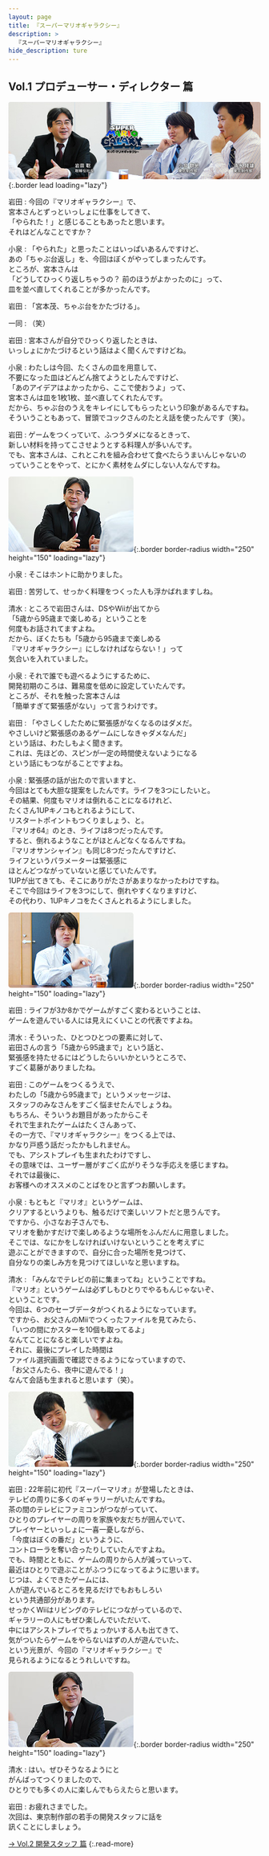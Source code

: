 ```yaml
---
layout: page
title: 『スーパーマリオギャラクシー』
description: >
  『スーパーマリオギャラクシー』
hide_description: ture
---
```


## Vol.1 プロデューサー・ディレクター 篇

![](/interviews/jp/wii/rmgj/vol1/img/mainvisual.jpg){:.border lead loading="lazy"}

岩田
: 今回の『マリオギャラクシー』で、<br>宮本さんとずっといっしょに仕事をしてきて、<br>「やられた！」と感じることもあったと思います。<br>それはどんなことですか？

小泉
: 「やられた」と思ったことはいっぱいあるんですけど、<br>あの「ちゃぶ台返し」を、今回はぼくがやってしまったんです。<br>ところが、宮本さんは<br>「どうしてひっくり返しちゃうの？ 前のほうがよかったのに」って、<br>皿を並べ直してくれることが多かったんです。

岩田
: 「宮本茂、ちゃぶ台をかたづける」。

一同
: （笑）

岩田
: 宮本さんが自分でひっくり返したときは、<br>いっしょにかたづけるという話はよく聞くんですけどね。

小泉
: わたしは今回、たくさんの皿を用意して、<br>不要になった皿はどんどん捨てようとしたんですけど、<br>「あのアイデアはよかったから、ここで使おうよ」って、<br>宮本さんは皿を1枚1枚、並べ直してくれたんです。<br>だから、ちゃぶ台のうえをキレイにしてもらったという印象があるんですね。<br>そういうこともあって、冒頭でコックさんのたとえ話を使ったんです（笑）。

岩田
: ゲームをつくっていて、ふつうダメになるときって、<br>新しい材料を持ってこさせようとする料理人が多いんです。<br>でも、宮本さんは、これとこれを組み合わせて食べたらうまいんじゃないの<br>っていうことをやって、とにかく素材をムダにしない人なんですね。

![](/interviews/jp/wii/rmgj/vol1/img/photo12.jpg){:.border border-radius width="250" height="150" loading="lazy"}

小泉
: そこはホントに助かりました。

岩田
: 苦労して、せっかく料理をつくった人も浮かばれますしね。

清水
: ところで岩田さんは、DSやWiiが出てから<br>「5歳から95歳まで楽しめる」ということを<br>何度もお話されてますよね。<br>だから、ぼくたちも「5歳から95歳まで楽しめる<br>『マリオギャラクシー』にしなければならない！」って<br>気合いを入れていました。

小泉
: それで誰でも遊べるようにするために、<br>開発初期のころは、難易度を低めに設定していたんです。<br>ところが、それを触った宮本さんは<br>「簡単すぎて緊張感がない」って言うわけです。

岩田
: 「やさしくしたために緊張感がなくなるのはダメだ。<br>やさしいけど緊張感のあるゲームにしなきゃダメなんだ」<br>という話は、わたしもよく聞きます。<br>これは、先ほどの、スピンが一定の時間使えないようになる<br>という話にもつながることですよね。

小泉
: 緊張感の話が出たので言いますと、<br>今回はとても大胆な提案をしたんです。ライフを3つにしたいと。<br>その結果、何度もマリオは倒れることになるけれど、<br>たくさん1UPキノコもとれるようにして、<br>リスタートポイントもつくりましょう、と。<br>『マリオ64』のとき、ライフは8つだったんです。<br>すると、倒れるようなことがほとんどなくなるんですね。<br>『マリオサンシャイン』も同じ8つだったんですけど、<br>ライフというパラメーターは緊張感に<br>ほとんどつながっていないと感じていたんです。<br>1UPが出てきても、そこにありがたさがあまりなかったわけですね。<br>そこで今回はライフを3つにして、倒れやすくなりますけど、<br>その代わり、1UPキノコをたくさんとれるようにしました。

![](/interviews/jp/wii/rmgj/vol1/img/photo13.jpg){:.border border-radius width="250" height="150" loading="lazy"}

岩田
: ライフが3か8かでゲームがすごく変わるということは、<br>ゲームを遊んでいる人には見えにくいことの代表ですよね。

清水
: そういった、ひとつひとつの要素に対して、<br>岩田さんの言う「5歳から95歳まで」という話と、<br>緊張感を持たせるにはどうしたらいいかというところで、<br>すごく葛藤がありましたね。

岩田
: このゲームをつくるうえで、<br>わたしの「5歳から95歳まで」というメッセージは、<br>スタッフのみなさんをすごく悩ませたんでしょうね。<br>もちろん、そういうお題目があったからこそ<br>それで生まれたゲームはたくさんあって、<br>その一方で、『マリオギャラクシー』をつくる上では、<br>かなり戸惑う話だったかもしれません。<br>でも、アシストプレイも生まれたわけですし、<br>その意味では、ユーザー層がすごく広がりそうな手応えを感じますね。<br>それでは最後に、<br>お客様へのオススメのことばをひと言ずつお願いします。

小泉
: もともと『マリオ』というゲームは、<br>クリアするというよりも、触るだけで楽しいソフトだと思うんです。<br>ですから、小さなお子さんでも、<br>マリオを動かすだけで楽しめるような場所をふんだんに用意しました。<br>そこでは、なにかをしなければいけないということを考えずに<br>遊ぶことができますので、自分に合った場所を見つけて、<br>自分なりの楽しみ方を見つけてほしいなと思いますね。

清水
: 「みんなでテレビの前に集まってね」ということですね。<br>『マリオ』というゲームは必ずしもひとりでやるもんじゃないぞ、<br>ということです。<br>今回は、6つのセーブデータがつくれるようになっています。<br>ですから、お父さんのMiiでつくったファイルを見てみたら、<br>「いつの間にかスターを10個も取ってるよ」<br>なんてことになると楽しいですよね。<br>それに、最後にプレイした時間は<br>ファイル選択画面で確認できるようになっていますので、<br>「お父さんたら、夜中に遊んでる！」<br>なんて会話も生まれると思います（笑）。

![](/interviews/jp/wii/rmgj/vol1/img/photo14.jpg){:.border border-radius width="250" height="150" loading="lazy"}

岩田
: 22年前に初代『スーパーマリオ』が登場したときは、<br>テレビの周りに多くのギャラリーがいたんですね。<br>茶の間のテレビにファミコンがつながっていて、<br>ひとりのプレイヤーの周りを家族や友だちが囲んでいて、<br>プレイヤーといっしょに一喜一憂しながら、<br>「今度はぼくの番だ」というように、<br>コントローラを奪い合ったりしていたんですよね。<br>でも、時間とともに、ゲームの周りから人が減っていって、<br>最近はひとりで遊ぶことがふつうになってるように思います。<br>じつは、よくできたゲームには、<br>人が遊んでいるところを見るだけでもおもしろい<br>という共通部分があります。<br>せっかくWiiはリビングのテレビにつながっているので、<br>ギャラリーの人にもぜひ楽しんでいただいて、<br>中にはアシストプレイでちょっかいする人も出てきて、<br>気がついたらゲームをやらないはずの人が遊んでいた、<br>という光景が、今回の『マリオギャラクシー』で<br>見られるようになるとうれしいですね。

![](/interviews/jp/wii/rmgj/vol1/img/photo15.jpg){:.border border-radius width="250" height="150" loading="lazy"}

清水
: はい。ぜひそうなるようにと<br>がんばってつくりましたので、<br>ひとりでも多くの人に楽しんでもらえたらと思います。

岩田
: お疲れさまでした。<br>次回は、東京制作部の若手の開発スタッフに話を<br>訊くことにしましょう。

[→ Vol.2 開発スタッフ 篇](../vol2/1.md)
{:.read-more}

